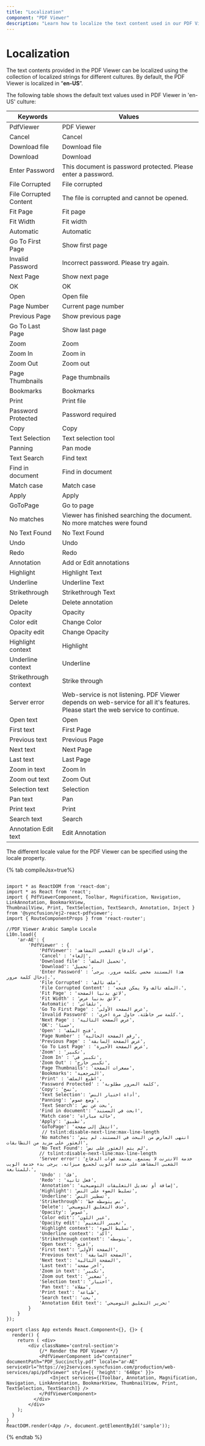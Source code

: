 ```yaml
---
title: "Localization"
component: "PDF Viewer"
description: "Learn how to localize the text content used in our PDF Viewer based on culture settings"
---
```


# Localization

The text contents provided in the PDF Viewer can be localized using the collection of localized strings for different cultures. By default, the PDF Viewer is localized in “__en-US__”.

The following table shows the default text values used in PDF Viewer in 'en-US' culture:

|Keywords|Values|
|---|---|
|PdfViewer|PDF Viewer|
|Cancel|Cancel|
|Download file|Download file|
|Download|Download|
|Enter Password|This document is password protected. Please enter a password.|
|File Corrupted|File corrupted|
|File Corrupted Content|The file is corrupted and cannot be opened.|
|Fit Page|Fit page|
|Fit Width|Fit width|
|Automatic|Automatic|
|Go To First Page|Show first page|
|Invalid Password|Incorrect password. Please try again.|
|Next Page|Show next page|
|OK|OK|
|Open|Open file|
|Page Number|Current page number|
|Previous Page|Show previous page|
|Go To Last Page|Show last page|
|Zoom|Zoom|
|Zoom In|Zoom in|
|Zoom Out|Zoom out|
|Page Thumbnails|Page thumbnails|
|Bookmarks|Bookmarks|
|Print|Print file
|Password Protected|Password required|
|Copy|Copy|
|Text Selection|Text selection tool|
|Panning|Pan mode|
|Text Search|Find text|
|Find in document|Find in document|
|Match case|Match case|
|Apply|Apply|
|GoToPage|Go to page|
|No matches|Viewer has finished searching the document. No more matches were found|
|No Text Found|No Text Found|
|Undo|Undo|
|Redo|Redo|
|Annotation|Add or Edit annotations|
|Highlight|Highlight Text|
|Underline|Underline Text|
|Strikethrough|Strikethrough Text|
|Delete|Delete annotation|
|Opacity|Opacity|
|Color edit|Change Color|
|Opacity edit|Change Opacity|
|Highlight context|Highlight|
|Underline context|Underline|
|Strikethrough context|Strike through|
|Server error|Web-service is not listening. PDF Viewer depends on web-service for all it's features. Please start the web service to continue.|
|Open text|Open|
|First text|First Page|
|Previous text|Previous Page|
|Next text|Next Page|
|Last text|Last Page|
|Zoom in text|Zoom In|
|Zoom out text|Zoom Out|
|Selection text|Selection|
|Pan text|Pan|
|Print text|Print|
|Search text|Search|
|Annotation Edit text|Edit Annotation| Please start the web service to continue.|

The different locale value for the PDF Viewer can be specified using the locale property.

{% tab compileJsx=true%}

```tsx

import * as ReactDOM from 'react-dom';
import * as React from 'react';
import { PdfViewerComponent, Toolbar, Magnification, Navigation, LinkAnnotation, BookmarkView,
ThumbnailView, Print, TextSelection, TextSearch, Annotation, Inject } from '@syncfusion/ej2-react-pdfviewer';
import { RouteComponentProps } from 'react-router';

//PDF Viewer Arabic Sample Locale
L10n.load({
    'ar-AE': {
        'PdfViewer' : {
            'PdfViewer': 'قوات الدفاع الشعبي المشاهد',
            'Cancel' : 'إلغاء',
            'Download file' : 'تحميل الملف',
            'Download': 'تحميل',
            'Enter Password' : 'هذا المستند محمي بكلمة مرور. يرجى إدخال كلمة مرور.',
            'File Corrupted' : 'ملف تالف',
            'File Corrupted Content' : 'الملف تالف ولا يمكن فتحه.',
            'Fit Page' : 'لائق بدنيا الصفحة',
            'Fit Width' : 'لائق بدنيا عرض',
            'Automatic' : 'تلقائي',
            'Go To First Page' : 'عرض الصفحة الأولى',
            'Invalid Password' : 'كلمة سر خاطئة. حاول مرة اخرى.',
            'Next Page' : 'عرض الصفحة التالية',
            'OK': 'حسنا',
            'Open' : 'فتح الملف',
            'Page Number' : 'رقم الصفحة الحالية',
            'Previous Page' : 'عرض الصفحة السابقة',
            'Go To Last Page' : 'عرض الصفحة الأخيرة',
            'Zoom' : 'تكبير',
            'Zoom In' : 'تكبير في',
            'Zoom Out' : 'تكبير خارج',
            'Page Thumbnails': 'مصغرات الصفحة',
            'Bookmarks': 'المرجعية',
            'Print' : 'اطبع الملف',
            'Password Protected' : 'كلمة المرور مطلوبة',
            'Copy': 'نسخ',
            'Text Selection': 'أداة اختيار النص',
            'Panning': 'وضع عموم',
            'Text Search': 'بحث عن نص',
            'Find in document': 'ابحث في المستند',
            'Match case': 'حالة مباراة',
            'Apply': 'تطبيق',
            'GoToPage': 'انتقل إلى صفحة',
             // tslint:disable-next-line:max-line-length
            'No matches': 'انتهى العارض من البحث في المستند. لم يتم العثور على مزيد من التطابقات',
            'No Text Found': 'لم يتم العثور على نص',
            // tslint:disable-next-line:max-line-length
            'Server error': 'خدمة الانترنت لا يستمع. يعتمد قوات الدفاع الشعبي المشاهد على خدمة الويب لجميع ميزاته. يرجى بدء خدمة الويب للمتابعة.',
            'Undo' : 'فك',
            'Redo' : 'فعل ثانية',
            'Annotation': 'إضافة أو تعديل التعليقات التوضيحية',
            'Highlight': 'تسليط الضوء على النص',
            'Underline': 'تسطير النص',
            'Strikethrough': 'نص يتوسطه خط',
            'Delete': 'حذف التعليق التوضيحي',
            'Opacity': 'غموض',
            'Color edit': 'غير اللون',
            'Opacity edit': 'تغيير التعتيم',
            'Highlight context': 'تسليط الضوء',
            'Underline context': 'أكد',
            'Strikethrough context': 'يتوسطه',
            'Open text': 'افتح',
            'First text': 'الصفحة الأولى',
            'Previous text': 'الصفحة السابقة',
            'Next text': 'الصفحة التالية',
            'Last text': 'آخر صفحة',
            'Zoom in text': 'تكبير',
            'Zoom out text': 'تصغير',
            'Selection text': 'اختيار',
            'Pan text': 'مقلاة',
            'Print text': 'طباعة',
            'Search text': 'بحث',
            'Annotation Edit text': 'تحرير التعليق التوضيحي'
        }
    }
});

export class App extends React.Component<{}, {}> {
  render() {
    return ( <div>
        <div className='control-section'>
            {/* Render the PDF Viewer */}
            <PdfViewerComponent id="container" documentPath="PDF_Succinctly.pdf" locale="ar-AE" serviceUrl="https://ej2services.syncfusion.com/production/web-services/api/pdfviewer" style={{ 'height': '640px' }}>
                <Inject services={[Toolbar, Annotation, Magnification, Navigation, LinkAnnotation, BookmarkView, ThumbnailView, Print, TextSelection, TextSearch]} />
            </PdfViewerComponent>
          </div>
        </div>
    );
  }
}
ReactDOM.render(<App />, document.getElementById('sample'));

```

{% endtab %}
